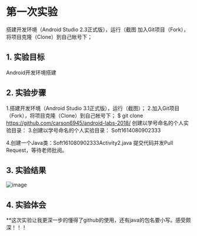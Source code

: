 # 第一次实验 
搭建开发环境（Android Studio 2.3正式版），运行（截图
加入Git项目（Fork），将项目克隆（Clone）到自己帐号下；
## 1. 实验目标
Android开发环境搭建
## 2. 实验步骤
1.搭建开发环境（Android Studio 3.1正式版），运行（截图）；
2.加入Git项目（Fork），将项目克隆（Clone）到自己帐号下；
$ git clone https://github.com/carson6945/android-labs-2018/
 创建以学号命名的个人实验目录：
3.创建以学号命名的个人实验目录：
 Soft1614080902333
 
 4.创建一个Java类：Soft161080902333Activity2.java
 提交代码并发Pull Request，等待老师批阅。


 ## 3. 实验结果
 ![image](https://github.com/carson6945/android-labs-2018/blob/master/Soft1614080902333/%E5%BC%80%E5%8F%91%E7%8E%AF%E5%A2%83%E6%90%AD%E5%BB%BA11.png)
 ## 4. 实验体会
 **这次实验让我更深一步的懂得了github的使用，还有java的包名要小写。感受颇深！！！
